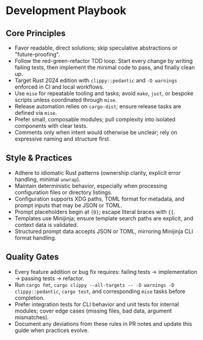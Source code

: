# Development Playbook

## Core Principles
- Favor readable, direct solutions; skip speculative abstractions or "future-proofing".
- Follow the red-green-refactor TDD loop. Start every change by writing failing tests, then implement the minimal code to pass, and finally clean up.
- Target Rust 2024 edition with `clippy::pedantic` and `-D warnings` enforced in CI and local workflows.
- Use `mise` for repeatable tooling and tasks; avoid `make`, `just`, or bespoke scripts unless coordinated through `mise`.
- Release automation relies on `cargo-dist`; ensure release tasks are defined via `mise`.
- Prefer small, composable modules; pull complexity into isolated components with clear tests.
- Comments only when intent would otherwise be unclear; rely on expressive naming and structure first.

## Style & Practices
- Adhere to idiomatic Rust patterns (ownership clarity, explicit error handling, minimal `unwrap`).
- Maintain deterministic behavior, especially when processing configuration files or directory listings.
- Configuration supports XDG paths, TOML format for metadata, and prompt inputs that may be JSON or TOML.
- Prompt placeholders begin at `{0}`; escape literal braces with `{{`.
- Templates use Minijinja; ensure template search paths are explicit, and context data is validated.
- Structured prompt data accepts JSON or TOML, mirroring Minijinja CLI format handling.

## Quality Gates
- Every feature addition or bug fix requires: failing tests → implementation → passing tests → refactor.
- Run `cargo fmt`, `cargo clippy --all-targets -- -D warnings -D clippy::pedantic`, `cargo test`, and corresponding `mise` tasks before completion.
- Prefer integration tests for CLI behavior and unit tests for internal modules; cover edge cases (missing files, bad data, argument mismatches).
- Document any deviations from these rules in PR notes and update this guide when practices evolve.
